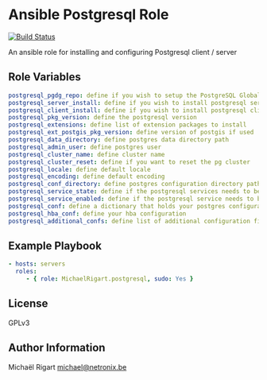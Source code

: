 Ansible Postgresql Role
=======================
[![Build Status](https://semaphoreci.com/api/v1/projects/a53b926e-5dfb-438d-b44b-2995ddc63102/461772/badge.svg)](https://semaphoreci.com/michaelrigart/ansible-role-postgresql)

An ansible role for installing and configuring Postgresql client / server

Role Variables
--------------

```yaml
postgresql_pgdg_repo: define if you wish to setup the PostgreSQL Global Development Group (PGDG) APT repository
postgresql_server_install: define if you wish to install postgresql server
postgresql_client_install: define if you wish to install postgresql client
postgresql_pkg_version: define the postgresql version
postgresql_extensions: define list of extension packages to install
postgresql_ext_postgis_pkg_version: define version of postgis if used
postgresql_data_directory: define postgres data directory path
postgresql_admin_user: define postgres user
postgresql_cluster_name: define cluster name
postgresql_cluster_reset: define if you want to reset the pg cluster
postgresql_locale: define default locale
postgresql_encoding: define default encoding
postgresql_conf_directory: define postgres configuration directory path
postgresql_service_state: define if the postgresql services needs to be running
postgresql_service_enabled: define if the postgresql service needs to be enabled
postgresql_conf: define a dictionary that holds your postgres configuration
postgresql_hba_conf: define your hba configuration
postgresql_additional_confs: define list of additional configuration files
```

Example Playbook
-------------------------

```yaml
- hosts: servers
  roles:
     - { role: MichaelRigart.postgresql, sudo: Yes }
```

License
-------

GPLv3

Author Information
------------------

Michaël Rigart <michael@netronix.be>
